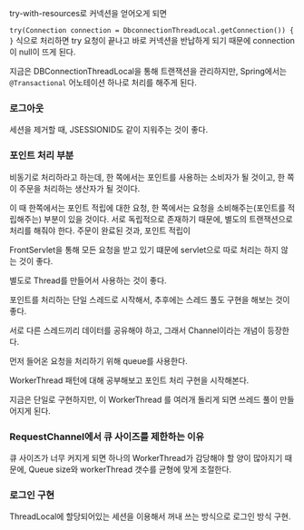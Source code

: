 try-with-resources로 커넥션을 얻어오게 되면

`try(Connection connection = DbconnectionThreadLocal.getConnection()) {
}`
식으로 처리하면 try 요청이 끝나고 바로 커넥션을 반납하게 되기 때문에 connection이 null이 뜨게 된다.

지금은 DBConnectionThreadLocal을 통해 트랜잭션을 관리하지만, Spring에서는 `@Transactional` 어노테이션 하나로 처리를 해주게 된다.


### 로그아웃
세션을 제거할 때, JSESSIONID도 같이 지워주는 것이 좋다.



### 포인트 처리 부분
비동기로 처리하라고 하는데, 한 쪽에서는 포인트를 사용하는 소비자가 될 것이고,
한 쪽이 주문을 처리하는 생산자가 될 것이다.

이 때 한쪽에서는 포인트 적립에 대한 요청, 한 쪽에서는 요청을 소비해주는(포인트를 적립해주는) 부분이 있을 것이다.
서로 독립적으로 존재하기 때문에, 별도의 트랜잭션으로 처리를 해줘야 한다.
주문이 완료된 것과, 포인트 적립이

FrontServlet을 통해 모든 요청을 받고 있기 떄문에 servlet으로 따로 처리는 하지 않는 것이 좋다.

별도로 Thread를 만들어서 사용하는 것이 좋다.

포인트를 처리하는 단일 스레드로 시작해서, 추후에는 스레드 풀도 구현을 해보는 것이 좋다.

서로 다른 스레드끼리 데이터를 공유해야 하고, 그래서 Channel이라는 개념이 등장한다.

먼저 들어온 요청을 처리하기 위해 queue를 사용한다.

WorkerThread 패턴에 대해 공부해보고 포인트 처리 구현을 시작해본다.

지금은 단일로 구현하지만,
이 WorkerThread 를 여러개 돌리게 되면 쓰레드 풀이 만들어지게 된다.

### RequestChannel에서 큐 사이즈를 제한하는 이유
큐 사이즈가 너무 커지게 되면 하나의 WorkerThread가 감당해야 할 양이 많아지기 때문에,
Queue size와 workerThread 갯수를 균형에 맞게 조절한다. 


### 로그인 구현
ThreadLocal에 할당되어있는 세션을 이용해서 꺼내 쓰는 방식으로 로그인 방식 구현.
